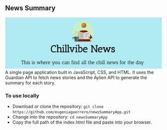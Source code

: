 ## News Summary
![](./images/Header.jpg)
A single page application built in JavaScript, CSS, and HTML.
It uses the Guardian API to fetch news stories and the Aylien API to generate the summary for each story.

### To use locally
- Download or clone the repository: `git clone https://github.com/eugeniaguerrero/newsSummaryApp.git`
- Change into the repository: `cd newsSummaryApp`
- Copy the full path of the index.html file and paste into your browser.
